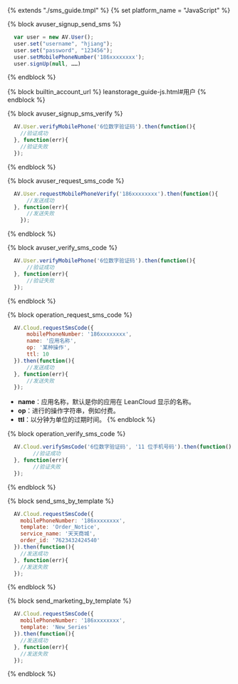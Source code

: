 {% extends "./sms_guide.tmpl" %}
{% set platform_name = "JavaScript" %}

{% block avuser_signup_send_sms %}
```javascript
  var user = new AV.User();
  user.set("username", "hjiang");
  user.set("password", "123456");
  user.setMobilePhoneNumber('186xxxxxxxx');
  user.signUp(null, ……)
```
{% endblock %}

{% block builtin_account_url %}
leanstorage_guide-js.html#用户
{% endblock %}

{% block avuser_signup_sms_verify %}
```javascript
  AV.User.verifyMobilePhone('6位数字验证码').then(function(){
    //验证成功
  }, function(err){
    //验证失败
  });
```
{% endblock %}

{% block avuser_request_sms_code %}
```javascript
  AV.User.requestMobilePhoneVerify('186xxxxxxxx').then(function(){
      //发送成功
  }, function(err){
      //发送失败
    });
```
{% endblock %}

{% block avuser_verify_sms_code %}
```javascript
  AV.User.verifyMobilePhone('6位数字验证码').then(function(){
      //验证成功
  }, function(err){
      //验证失败
  });
```
{% endblock %}

{% block operation_request_sms_code %}
```javascript
  AV.Cloud.requestSmsCode({
      mobilePhoneNumber: '186xxxxxxxx',
      name: '应用名称',
      op: '某种操作',
      ttl: 10
  }).then(function(){
      //发送成功
  }, function(err){
      //发送失败
  });
```
  * **name**：应用名称，默认是你的应用在 LeanCloud 显示的名称。
  * **op**：进行的操作字符串，例如付费。
  * **ttl**：以分钟为单位的过期时间。
{% endblock %}

{% block operation_verify_sms_code %}
```javascript
  AV.Cloud.verifySmsCode('6位数字验证码', '11 位手机号码').then(function(){
        //验证成功
  }, function(err){
        //验证失败
  });
```
{% endblock %}

{% block send_sms_by_template %}
```javascript
  AV.Cloud.requestSmsCode({
    mobilePhoneNumber: '186xxxxxxxx',
    template: 'Order_Notice',
    service_name: '天天商城',
    order_id: '7623432424540'
  }).then(function(){
    //发送成功
  }, function(err){
    //发送失败
  });
```
{% endblock %}

{% block send_marketing_by_template %}
```js
  AV.Cloud.requestSmsCode({
    mobilePhoneNumber: '186xxxxxxxx',
    template: 'New_Series'
  }).then(function(){
    //发送成功
  }, function(err){
    //发送失败
  });
```
{% endblock %}
